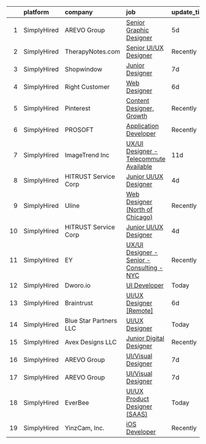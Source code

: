 

|    | platform    | company                | job                                                                                                                                                | update_time   | location                   |
|---:|:------------|:-----------------------|:---------------------------------------------------------------------------------------------------------------------------------------------------|:--------------|:---------------------------|
|  1 | SimplyHired | AREVO Group            | [Senior Graphic Designer](https://www.simplyhired.com/job/hdWDbhNHuDWe1xFLNdPHVn6tGAe6wxz3aUX6AZYLY7W-aw1QfXzHSg?q=ui+designer)                    | 5d            | North Wilkesboro, NC       |
|  2 | SimplyHired | TherapyNotes.com       | [Senior UI/UX Designer](https://www.simplyhired.com/job/_Uk1u6lt2JTZLbpNE2Rei76nDh0YNkvmbKzkaQVSLOZUSGQRnMb6Yw?q=ui+designer)                      | Recently      | Remote                     |
|  3 | SimplyHired | Shopwindow             | [Junior Designer](https://www.simplyhired.com/job/-AZgbxRutSXzcLxt0dEJJR4Avh4MacPA3CqrTvE1i8TjcWNLCaePAw?q=ui+designer)                            | 7d            | Remote                     |
|  4 | SimplyHired | Right Customer         | [Web Designer](https://www.simplyhired.com/job/8znRqKX4LJghXFnbh8UzWyD2BdT5_XLPZHfbJnYfm6rFdzhiGpi9mg?q=ui+designer)                               | 6d            | Remote                     |
|  5 | SimplyHired | Pinterest              | [Content Designer, Growth](https://www.simplyhired.com/job/r3rLZ8wDZxpE9zJ0WmWmkB6vKADvM4enwQNvRoPjurIWqrAC4bhnpw?q=ui+designer)                   | Recently      | Remote                     |
|  6 | SimplyHired | PROSOFT                | [Application Developer](https://www.simplyhired.com/job/yHe6t374s2laLu1FqwlBiz6wAg14VUU-EVceTCVngGLopYRazR0iuw?q=ui+designer)                      | Recently      | Norfolk, VA                |
|  7 | SimplyHired | ImageTrend Inc         | [UX/UI Designer - Telecommute Available](https://www.simplyhired.com/job/Wrr1eL730vnHEaOyUIHO6qisluYGVhqDDyAm_xlXBWxpZhy1L_KFvA?q=ui+designer)     | 11d           | Minneapolis-Saint Paul, MN |
|  8 | SimplyHired | HITRUST Service Corp   | [Junior UI/UX Designer](https://www.simplyhired.com/job/zst4km36_B2tckH_VS4XOKBDUmxUu1dOd-VHtKd-3o8Cow__FIA4Ag?q=ui+designer)                      | 4d            | Frisco, TX                 |
|  9 | SimplyHired | Uline                  | [Web Designer (North of Chicago)](https://www.simplyhired.com/job/R7nnTqvsbmA4vbD-Y5wWE_kvbR_E8JahJe36WFvxALSsjU3nTzxarA?q=ui+designer)            | Recently      | Chicago, IL                |
| 10 | SimplyHired | HITRUST Service Corp   | [Junior UI/UX Designer](https://www.simplyhired.com/job/zst4km36_B2tckH_VS4XOKBDUmxUu1dOd-VHtKd-3o8Cow__FIA4Ag?q=ui+designer)                      | 4d            | Frisco, TX                 |
| 11 | SimplyHired | EY                     | [UX/UI Designer - Senior - Consulting - NYC](https://www.simplyhired.com/job/lan79jc9kYHSTG6PPPIn_7DPrOnItZp3-I9A3mMujNj26Vd4-RIVtg?q=ui+designer) | Recently      | New York, NY               |
| 12 | SimplyHired | Dworo.io               | [UI Developer](https://www.simplyhired.com/job/qPXgbPhtsqWYiZEBY8ulif6ITPePov6gIOwVJI-N7BztBp6kGpHjHw?q=ui+designer)                               | Today         | San Jose, CA               |
| 13 | SimplyHired | Braintrust             | [UI/UX Designer [Remote]](https://www.simplyhired.com/job/qxAIXJURRxvHN_WJei-9NR4K2N5u3DxLKxtsLwlrVFLQcJnrjdScAQ?q=ui+designer)                    | 6d            | San Francisco, CA          |
| 14 | SimplyHired | Blue Star Partners LLC | [UI/UX Designer](https://www.simplyhired.com/job/FMnit4wFUsQP2Ml2HXDmWO77Gz0AHB0lSXyvH46C6Mxh01QRxVxOig?q=ui+designer)                             | Today         | Remote                     |
| 15 | SimplyHired | Avex Designs LLC       | [Junior Digital Designer](https://www.simplyhired.com/job/-74LSMpVWwq90Q0qk7gYmaLHecG-Fj01940sPSsfvVIRck3_Oo97mg?q=ui+designer)                    | Recently      | Remote                     |
| 16 | SimplyHired | AREVO Group            | [UI/Visual Designer](https://www.simplyhired.com/job/qrm7lu0OeOtigHUZG8eRnpMQShi763qtXMlsN8j_zyfqy4XSh3muUw?q=ui+designer)                         | 7d            | Remote                     |
| 17 | SimplyHired | AREVO Group            | [UI/Visual Designer](https://www.simplyhired.com/job/qrm7lu0OeOtigHUZG8eRnpMQShi763qtXMlsN8j_zyfqy4XSh3muUw?q=ui+designer)                         | 7d            | Remote                     |
| 18 | SimplyHired | EverBee                | [UI/UX Product Designer (SAAS)](https://www.simplyhired.com/job/h6NXSocoswddh5sTNryV1CPlSiF2U1WwNPC8H7MJwA5SUqiJrsm1Gg?q=ui+designer)              | Today         | Remote                     |
| 19 | SimplyHired | YinzCam, Inc.          | [iOS Developer](https://www.simplyhired.com/job/O7s3dealHuxhU0MGhoaMnfOJziqVEUTHKEJtlDWUSPF8S_dqWf-8-Q?q=ui+designer)                              | Recently      | Pittsburgh, PA             |